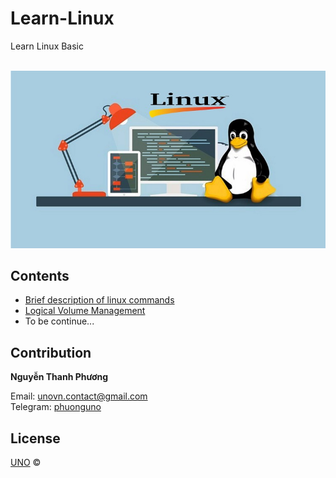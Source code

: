 # Learn-Linux
Learn Linux Basic

<p align="center">
    <br/>
    <a href="https://github.com/phuonguno98/Learn-Linux">	
        <img src="img/linux-cover.jpg" alt="Learn Linux Basic">
    </a>
</p>


## Contents

* [Brief description of linux commands ](content/Linux-command-en.md)
* [Logical Volume Management](content/Linux-LVM-vi.md)
* To be continue...

## Contribution

**Nguyễn Thanh Phương**

Email: unovn.contact@gmail.com  
Telegram: [phuonguno](https://t.me/phuonguno)

## License

[UNO](LICENSE.md) &copy;

